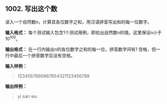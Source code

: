﻿## 1002. 写出这个数
读入一个自然数n，计算其各位数字之和，用汉语拼音写出和的每一位数字。

**输入格式：** 每个测试输入包含1个测试用例，即给出自然数n的值。这里保证n小于$10^100$。

**输出格式：** 在一行内输出n的各位数字之和的每一位，拼音数字间有1 空格，但一行中最后一个拼音数字后没有空格。

**输入样例：**
>1234567890987654321123456789

**输出样例：**
>yi san wu  